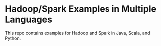 # Hadoop/Spark Examples in Multiple Languages

This repo contains examples for Hadoop and Spark in Java, Scala, and Python.
